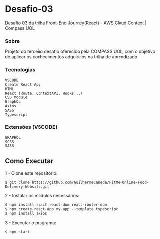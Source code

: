 # Desafio-03
Desafio 03 da trilha Front-End Journey(React) - AWS Cloud Context | Compass UOL

### Sobre

Projeto do terceiro desafio oferecido pela COMPASS UOL, com o objetivo de aplicar os conhecimentos adquiridos na trilha de aprendizado. 

### Tecnologias
```
VSCODE
Create React App
HTML
React (Route, ContextAPI, Hooks...)
CSS Module
GraphQL
Axios
SASS
Typescript
```

### Extensões (VSCODE)
```
GRAPHQL
SCSS
SASS
```

## Como Executar

1 - Clone este repositório:

```console
$ git clone https://github.com/GuilhermeCaneda/FitMe-Online-Food-Delivery-Website.git
```

2 - Instalar os módulos necessários:

```console
$ npm install react react-dom react-router-dom
$ npx create-react-app my-app --template typescript
$ npm install axios
```

3 - Executar o programa:

```console
$ npm start
```